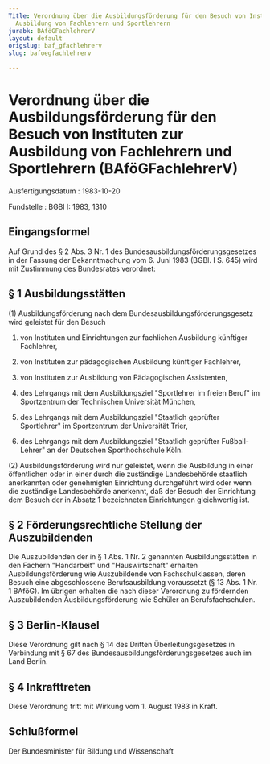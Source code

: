 ```yaml
---
Title: Verordnung über die Ausbildungsförderung für den Besuch von Instituten zur
  Ausbildung von Fachlehrern und Sportlehrern
jurabk: BAföGFachlehrerV
layout: default
origslug: baf_gfachlehrerv
slug: bafoegfachlehrerv

---
```


# Verordnung über die Ausbildungsförderung für den Besuch von Instituten zur Ausbildung von Fachlehrern und Sportlehrern (BAföGFachlehrerV)

Ausfertigungsdatum
:   1983-10-20

Fundstelle
:   BGBl I: 1983, 1310

## Eingangsformel

Auf Grund des § 2 Abs. 3 Nr. 1 des Bundesausbildungsförderungsgesetzes
in der Fassung der Bekanntmachung vom 6. Juni 1983 (BGBl. I S. 645)
wird mit Zustimmung des Bundesrates verordnet:

## § 1 Ausbildungsstätten

(1) Ausbildungsförderung nach dem Bundesausbildungsförderungsgesetz
wird geleistet für den Besuch

1.  von Instituten und Einrichtungen zur fachlichen Ausbildung künftiger
    Fachlehrer,


2.  von Instituten zur pädagogischen Ausbildung künftiger Fachlehrer,


3.  von Instituten zur Ausbildung von Pädagogischen Assistenten,


4.  des Lehrgangs mit dem Ausbildungsziel "Sportlehrer im freien Beruf" im
    Sportzentrum der Technischen Universität München,


5.  des Lehrgangs mit dem Ausbildungsziel "Staatlich geprüfter
    Sportlehrer" im Sportzentrum der Universität Trier,


6.  des Lehrgangs mit dem Ausbildungsziel "Staatlich geprüfter Fußball-
    Lehrer" an der Deutschen Sporthochschule Köln.




(2) Ausbildungsförderung wird nur geleistet, wenn die Ausbildung in
einer öffentlichen oder in einer durch die zuständige Landesbehörde
staatlich anerkannten oder genehmigten Einrichtung durchgeführt wird
oder wenn die zuständige Landesbehörde anerkennt, daß der Besuch der
Einrichtung dem Besuch der in Absatz 1 bezeichneten Einrichtungen
gleichwertig ist.

## § 2 Förderungsrechtliche Stellung der Auszubildenden

Die Auszubildenden der in § 1 Abs. 1 Nr. 2 genannten
Ausbildungsstätten in den Fächern "Handarbeit" und "Hauswirtschaft"
erhalten Ausbildungsförderung wie Auszubildende von Fachschulklassen,
deren Besuch eine abgeschlossene Berufsausbildung voraussetzt (§ 13
Abs. 1 Nr. 1 BAföG). Im übrigen erhalten die nach dieser Verordnung zu
fördernden Auszubildenden Ausbildungsförderung wie Schüler an
Berufsfachschulen.

## § 3 Berlin-Klausel

Diese Verordnung gilt nach § 14 des Dritten Überleitungsgesetzes in
Verbindung mit § 67 des Bundesausbildungsförderungsgesetzes auch im
Land Berlin.

## § 4 Inkrafttreten

Diese  Verordnung tritt mit Wirkung vom 1. August 1983 in Kraft.

## Schlußformel

Der Bundesminister für Bildung und Wissenschaft

